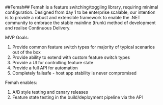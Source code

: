 ##Femah##
Femah is a feature switching/toggling library, requiring minimal configuration.  Designed from day 1 to be enterprise scalable, our intention is to provide a robust and extensible framework to enable the .NET community to embrace the stable mainline (trunk) method of development and realise Continuous Delivery.

MVP Goals:
1. Provide common feature switch types for majority of typical scenarios out of the box
1. Provide ability to extend with custom feature switch types
1. Provide a UI for controlling feature state
1. Provide a full API for automation
1. Completely failsafe - host app stability is never compromised

Femah enables:

1. A/B style testing and canary releases
1. Feature state testing in the build/deployment pipeline via the API

